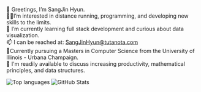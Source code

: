  👋 Greetings, I’m SangJin Hyun.\
 🏃‍♂️I’m interested in distance running, programming, and developing new skills to the limits.\
 🌱 I’m currently learning full stack development and curious about data visualization. \
 📫 I can be reached at: SangJinHyun@tutanota.com\
 📓Currently pursuing a Masters in Computer Science from the University of Illinois - Urbana Champaign.\
 💬 I'm readily available to discuss increasing productivity, mathematical principles, and data structures.
 
![Top languages](https://github-readme-stats.vercel.app/api/top-langs/?username=SangJinHyun)
![GitHub Stats](https://github-readme-stats.vercel.app/api?username=ZDGharst&count_private=true&show_icons=true&theme=tokyonight)
<!---
SangJinHyun/SangJinHyun is a ✨ special ✨ repository because its `README.md` (this file) appears on your GitHub profile.
You can click the Preview link to take a look at your changes.
--->
